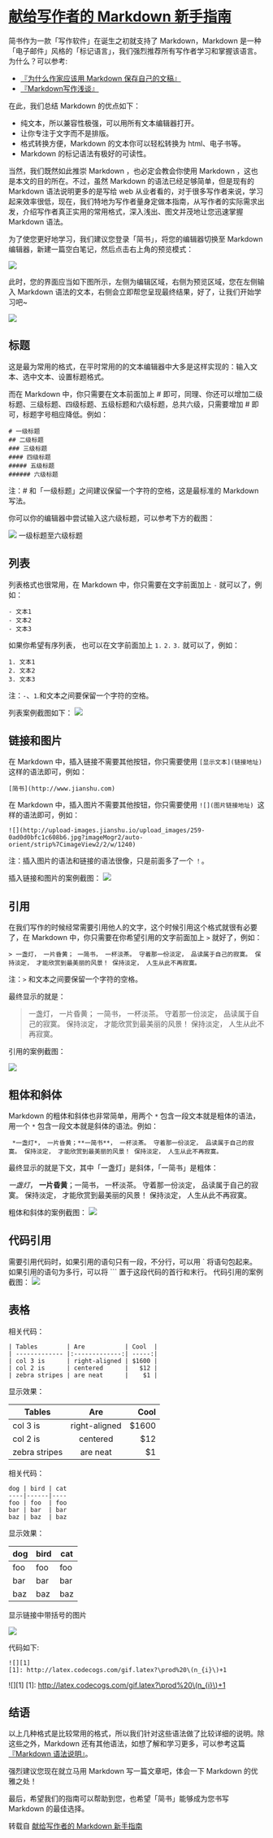 # [献给写作者的 Markdown 新手指南](http://www.jianshu.com/p/q81RER)
简书作为一款「写作软件」在诞生之初就支持了 Markdown，Markdown 是一种「电子邮件」风格的「标记语言」，我们强烈推荐所有写作者学习和掌握该语言。为什么？可以参考:

- [『为什么作家应该用 Markdown 保存自己的文稿』](http://www.jianshu.com/p/qqGjLN)
- [『Markdown写作浅谈』](http://www.jianshu.com/p/PpDNMG)

在此，我们总结 Markdown 的优点如下：

- 纯文本，所以兼容性极强，可以用所有文本编辑器打开。
- 让你专注于文字而不是排版。
- 格式转换方便，Markdown 的文本你可以轻松转换为 html、电子书等。
- Markdown 的标记语法有极好的可读性。

当然，我们既然如此推崇 Markdown ，也必定会教会你使用 Markdown ，这也是本文的目的所在。不过，虽然 Markdown 的语法已经足够简单，但是现有的 Markdown 语法说明更多的是写给 web 从业者看的，对于很多写作者来说，学习起来效率很低，现在，我们特地为写作者量身定做本指南，从写作者的实际需求出发，介绍写作者真正实用的常用格式，深入浅出、图文并茂地让您迅速掌握 Markdown 语法。

为了使您更好地学习，我们建议您登录「简书」，将您的编辑器切换至 Markdown 编辑器，新建一篇空白笔记，然后点击右上角的预览模式：

![](https://github.com/yyxyz/OSOperateSkills/blob/master/Markdown/resource/1.jpg)

此时，您的界面应当如下图所示，左侧为编辑区域，右侧为预览区域，您在左侧输入 Markdown 语法的文本，右侧会立即帮您呈现最终结果，好了，让我们开始学习吧~

![](https://github.com/yyxyz/OSOperateSkills/blob/master/Markdown/resource/2.jpg)

## 标题

这是最为常用的格式，在平时常用的的文本编辑器中大多是这样实现的：输入文本、选中文本、设置标题格式。

而在 Markdown 中，你只需要在文本前面加上 # 即可，同理、你还可以增加二级标题、三级标题、四级标题、五级标题和六级标题，总共六级，只需要增加 # 即可，标题字号相应降低。例如：
```
# 一级标题
## 二级标题
### 三级标题
#### 四级标题
##### 五级标题
###### 六级标题
```
注：# 和「一级标题」之间建议保留一个字符的空格，这是最标准的 Markdown 写法。

你可以你的编辑器中尝试输入这六级标题，可以参考下方的截图：

![](https://github.com/yyxyz/OSOperateSkills/blob/master/Markdown/resource/3.jpg)
一级标题至六级标题

## 列表

列表格式也很常用，在 Markdown 中，你只需要在文字前面加上 `-` 就可以了，例如：
```
- 文本1
- 文本2
- 文本3
```
如果你希望有序列表，
也可以在文字前面加上 `1.` `2.` `3.` 就可以了，例如：
```
1. 文本1
2. 文本2
3. 文本3
```
注：`-`、`1`.和文本之间要保留一个字符的空格。

列表案例截图如下：
![](https://github.com/yyxyz/OSOperateSkills/blob/master/Markdown/resource/4.jpg)

## 链接和图片

在 Markdown 中，插入链接不需要其他按钮，你只需要使用 `[显示文本](链接地址)` 这样的语法即可，例如：
```
[简书](http://www.jianshu.com)
```
在 Markdown 中，插入图片不需要其他按钮，你只需要使用 `![](图片链接地址) `这样的语法即可，例如：
```
![](http://upload-images.jianshu.io/upload_images/259-0ad0d0bfc1c608b6.jpg?imageMogr2/auto-orient/strip%7CimageView2/2/w/1240)
```
注：插入图片的语法和链接的语法很像，只是前面多了一个 `！`。

插入链接和图片的案例截图：
![](https://github.com/yyxyz/OSOperateSkills/blob/master/Markdown/resource/5.jpg)

## 引用

在我们写作的时候经常需要引用他人的文字，这个时候引用这个格式就很有必要了，在 Markdown 中，你只需要在你希望引用的文字前面加上 `>` 就好了，例如：
```
> 一盏灯， 一片昏黄； 一简书， 一杯淡茶。 守着那一份淡定， 品读属于自己的寂寞。 保持淡定， 才能欣赏到最美丽的风景！ 保持淡定， 人生从此不再寂寞。
```
注：`>` 和文本之间要保留一个字符的空格。

最终显示的就是：

> 一盏灯， 一片昏黄； 一简书， 一杯淡茶。 守着那一份淡定， 品读属于自己的寂寞。 保持淡定， 才能欣赏到最美丽的风景！ 保持淡定， 人生从此不再寂寞。

引用的案例截图：

![](https://github.com/yyxyz/OSOperateSkills/blob/master/Markdown/resource/6.jpg)

## 粗体和斜体

Markdown 的粗体和斜体也非常简单，用两个 `*` 包含一段文本就是粗体的语法，用一个 `*` 包含一段文本就是斜体的语法。例如：

```
 *一盏灯*， 一片昏黄；**一简书**， 一杯淡茶。 守着那一份淡定， 品读属于自己的寂寞。 保持淡定， 才能欣赏到最美丽的风景！ 保持淡定， 人生从此不再寂寞。
 ```

最终显示的就是下文，其中「一盏灯」是斜体，「一简书」是粗体：

*一盏灯*， **一片昏黄**；一简书， 一杯淡茶。 守着那一份淡定， 品读属于自己的寂寞。 保持淡定， 才能欣赏到最美丽的风景！ 保持淡定， 人生从此不再寂寞。

粗体和斜体的案例截图：
![](https://github.com/yyxyz/OSOperateSkills/blob/master/Markdown/resource/7.jpg)

## 代码引用

需要引用代码时，如果引用的语句只有一段，不分行，可以用 ` 将语句包起来。
如果引用的语句为多行，可以将 ``` 置于这段代码的首行和末行。
代码引用的案例截图：
![](https://github.com/yyxyz/OSOperateSkills/blob/master/Markdown/resource/8.jpg)

## 表格

相关代码：
```
| Tables        | Are           | Cool  |
| ------------- |:-------------:| -----:|
| col 3 is      | right-aligned | $1600 |
| col 2 is      | centered      |   $12 |
| zebra stripes | are neat      |    $1 |
```
显示效果：

| Tables        | Are           | Cool  |
| ------------- |:-------------:| -----:|
| col 3 is      | right-aligned | $1600 |
| col 2 is      | centered      |   $12 |
| zebra stripes | are neat      |    $1 |

相关代码：
```
dog | bird | cat
----|------|----
foo | foo  | foo
bar | bar  | bar
baz | baz  | baz
```
显示效果：

dog | bird | cat
----|------|----
foo | foo  | foo
bar | bar  | bar
baz | baz  | baz

显示链接中带括号的图片

![](https://github.com/yyxyz/OSOperateSkills/blob/master/Markdown/resource/9.gif)

代码如下:
```
![][1]
[1]: http://latex.codecogs.com/gif.latex?\prod%20\(n_{i}\)+1
```
![][1]
[1]: http://latex.codecogs.com/gif.latex?\prod%20\(n_{i}\)+1

## 结语

以上几种格式是比较常用的格式，所以我们针对这些语法做了比较详细的说明。除这些之外，Markdown 还有其他语法，如想了解和学习更多，可以参考这篇[『Markdown 语法说明』](http://wowubuntu.com/markdown/)。

强烈建议您现在就立马用 Markdown 写一篇文章吧，体会一下 Markdown 的优雅之处！

最后，希望我们的指南可以帮助到您，也希望「简书」能够成为您书写 Markdown 的最佳选择。

转载自 [献给写作者的 Markdown 新手指南](http://www.jianshu.com/p/q81RER)